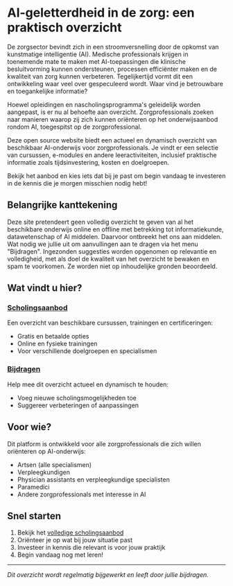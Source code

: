 # AI-geletterdheid in de zorg: een praktisch overzicht

De zorgsector bevindt zich in een stroomversnelling door de opkomst van kunstmatige intelligentie (AI). Medische professionals krijgen in toenemende mate te maken met AI-toepassingen die klinische besluitvorming kunnen ondersteunen, processen efficiënter maken en de kwaliteit van zorg kunnen verbeteren. Tegelijkertijd vormt dit een ontwikkeling waar veel over gespeculeerd wordt. Waar vind je betrouwbare en toegankelijke informatie?

Hoewel opleidingen en nascholingsprogramma's geleidelijk worden aangepast, is er nu al behoefte aan overzicht. Zorgprofessionals zoeken naar manieren waarop zij zich kunnen oriënteren op het onderwijsaanbod rondom AI, toegespitst op de zorgprofessional.

Deze open source website biedt een actueel en dynamisch overzicht van beschikbaar AI-onderwijs voor zorgprofessionals. Je vindt er een selectie van cursussen, e-modules en andere leeractiviteiten, inclusief praktische informatie zoals tijdsinvestering, kosten en doelgroepen.

Bekijk het aanbod en kies iets dat bij je past om begin vandaag te investeren in de kennis die je morgen misschien nodig hebt!

## Belangrijke kanttekening

Deze site pretendeert geen volledig overzicht te geven van al het beschikbare onderwijs online en offline met betrekking tot informatiekunde, datawetenschap of AI middelen. Daarvoor ontbreekt het ons aan middelen. Wat nodig we jullie uit om aanvullingen aan te dragen via het menu "Bijdragen". Ingezonden suggesties worden opgenomen op relevantie en volledigheid, met als doel de kwaliteit van het overzicht te bewaken en spam te voorkomen. Ze worden niet op inhoudelijke gronden beoordeeld.

## Wat vindt u hier?

### [Scholingsaanbod](scholingsaanbod.md)
Een overzicht van beschikbare cursussen, trainingen en certificeringen:
- Gratis en betaalde opties  
- Online en fysieke trainingen
- Voor verschillende doelgroepen en specialismen

### [Bijdragen](bijdragen.md)
Help mee dit overzicht actueel en dynamisch te houden:
- Voeg nieuwe scholingsmogelijkheden toe
- Suggereer verbeteringen of aanpassingen

## Voor wie?

Dit platform is ontwikkeld voor alle zorgprofessionals die zich willen oriënteren op AI-onderwijs:
- Artsen (alle specialismen)
- Verpleegkundigen  
- Physician assistants en verpleegkundige specialisten
- Paramedici
- Andere zorgprofessionals met interesse in AI

## Snel starten

1. Bekijk het [volledige scholingsaanbod](scholingsaanbod.md)
2. Oriënteer je op wat bij jouw situatie past
3. Investeer in kennis die relevant is voor jouw praktijk
4. Begin vandaag nog met leren!

---

*Dit overzicht wordt regelmatig bijgewerkt en leeft door jullie bijdragen.*
